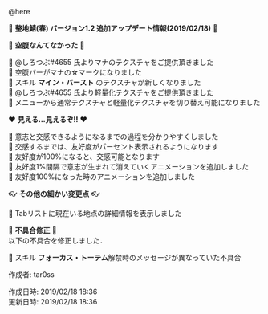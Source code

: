 @here 

:cherry_blossom:  **__整地鯖(春) バージョン1.2 追加アップデート情報(2019/02/18)__** :cherry_blossom:  



:confetti_ball: **__空腹なんてなかった__** :confetti_ball:   

:diamond_shape_with_a_dot_inside: @しろつぶ#4655 氏よりマナのテクスチャをご提供頂きました  
:diamond_shape_with_a_dot_inside: 空腹バーがマナの☆マークになりました  
:diamond_shape_with_a_dot_inside: スキル **マイン・バースト** のテクスチャが新しくなりました  
:diamond_shape_with_a_dot_inside: @しろつぶ#4655 氏より軽量化テクスチャをご提供頂きました  
:diamond_shape_with_a_dot_inside: メニューから通常テクスチャと軽量化テクスチャを切り替え可能になりました  


:heart: **__見える…見えるぞ!!__** :heart: 

:diamond_shape_with_a_dot_inside: 意志と交感できるようになるまでの過程を分かりやすくしました  
:diamond_shape_with_a_dot_inside: 交感するまでは、友好度がパーセント表示されるようになります  
:diamond_shape_with_a_dot_inside: 友好度が100%になると、交感可能となります  
:diamond_shape_with_a_dot_inside: 友好度1%間隔で意志が生まれて消えていくアニメーションを追加しました  
:diamond_shape_with_a_dot_inside: 友好度100%になった時のアニメーションを追加しました  


:eyeglasses: **__その他の細かい変更点__** :eyeglasses:    

:diamond_shape_with_a_dot_inside: Tabリストに現在いる地点の詳細情報を表示しました  


:bow: **__不具合修正__** :bow:   
以下の不具合を修正しました．  

:diamond_shape_with_a_dot_inside: スキル **フォーカス・トーテム**解禁時のメッセージが異なっていた不具合  



作成者: tar0ss  

作成日時: 2019/02/18 18:36  
更新日時: 2019/02/18 18:36  
